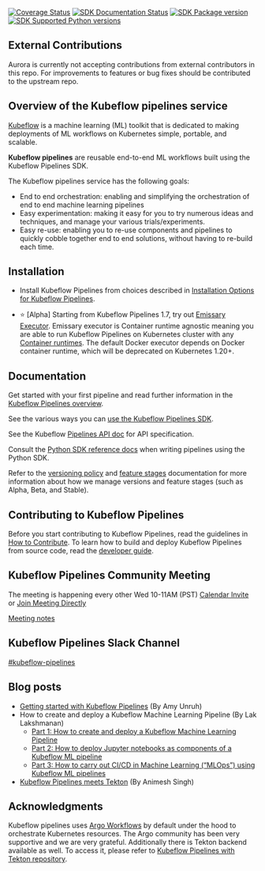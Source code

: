 [![Coverage Status](https://coveralls.io/repos/github/kubeflow/pipelines/badge.svg?branch=master)](https://coveralls.io/github/kubeflow/pipelines?branch=master)
[![SDK Documentation Status](https://readthedocs.org/projects/kubeflow-pipelines/badge/?version=latest)](https://kubeflow-pipelines.readthedocs.io/en/stable/?badge=latest)
[![SDK Package version](https://img.shields.io/pypi/v/kfp?color=%2334D058&label=pypi%20package)](https://pypi.org/project/kfp)
[![SDK Supported Python versions](https://img.shields.io/pypi/pyversions/kfp.svg?color=%2334D058)](https://pypi.org/project/kfp)

## External Contributions
Aurora is currently not accepting contributions from external contributors in this repo. For 
improvements to features or bug fixes should be contributed to the upstream repo.

## Overview of the Kubeflow pipelines service

[Kubeflow](https://www.kubeflow.org/) is a machine learning (ML) toolkit that is dedicated to making deployments of ML workflows on Kubernetes simple, portable, and scalable.

**Kubeflow pipelines** are reusable end-to-end ML workflows built using the Kubeflow Pipelines SDK.

The Kubeflow pipelines service has the following goals:

* End to end orchestration: enabling and simplifying the orchestration of end to end machine learning pipelines
* Easy experimentation: making it easy for you to try numerous ideas and techniques, and manage your various trials/experiments.
* Easy re-use: enabling you to re-use components and pipelines to quickly cobble together end to end solutions, without having to re-build each time.

## Installation

* Install Kubeflow Pipelines from choices described in [Installation Options for Kubeflow Pipelines](https://www.kubeflow.org/docs/pipelines/installation/overview/).

* :star: [Alpha] Starting from Kubeflow Pipelines 1.7, try out [Emissary Executor](https://www.kubeflow.org/docs/components/pipelines/installation/choose-executor/#emissary-executor). Emissary executor is Container runtime agnostic meaning you are able to run Kubeflow Pipelines on Kubernetes cluster with any [Container runtimes](https://kubernetes.io/docs/setup/production-environment/container-runtimes/). The default Docker executor depends on Docker container runtime, which will be deprecated on Kubernetes 1.20+.

## Documentation

Get started with your first pipeline and read further information in the [Kubeflow Pipelines overview](https://www.kubeflow.org/docs/components/pipelines/introduction/).

See the various ways you can [use the Kubeflow Pipelines SDK](https://www.kubeflow.org/docs/pipelines/sdk/sdk-overview/).

See the Kubeflow [Pipelines API doc](https://www.kubeflow.org/docs/pipelines/reference/api/kubeflow-pipeline-api-spec/) for API specification.

Consult the [Python SDK reference docs](https://kubeflow-pipelines.readthedocs.io/en/stable/) when writing pipelines using the Python SDK.

Refer to the [versioning policy](./docs/release/versioning-policy.md) and [feature stages](./docs/release/feature-stages.md) documentation for more information about how we manage versions and feature stages (such as Alpha, Beta, and Stable).

## Contributing to Kubeflow Pipelines

Before you start contributing to Kubeflow Pipelines, read the guidelines in [How to Contribute](./CONTRIBUTING.md). To learn how to build and deploy Kubeflow Pipelines from source code, read the [developer guide](./developer_guide.md).


## Kubeflow Pipelines Community Meeting

The meeting is happening every other Wed 10-11AM (PST)
[Calendar Invite](https://calendar.google.com/event?action=TEMPLATE&tmeid=NTdoNG5uMDBtcnJlYmdlOWt1c2lkY25jdmlfMjAxOTExMTNUMTgwMDAwWiBqZXNzaWV6aHVAZ29vZ2xlLmNvbQ&tmsrc=jessiezhu%40google.com&scp=ALL) or [Join Meeting Directly](https://meet.google.com/phd-ixfj-kcr/)

[Meeting notes](http://bit.ly/kfp-meeting-notes)

## Kubeflow Pipelines Slack Channel

[#kubeflow-pipelines](https://kubeflow.slack.com)

## Blog posts

* [Getting started with Kubeflow Pipelines](https://cloud.google.com/blog/products/ai-machine-learning/getting-started-kubeflow-pipelines) (By Amy Unruh)
* How to create and deploy a Kubeflow Machine Learning Pipeline (By Lak Lakshmanan)
  * [Part 1: How to create and deploy a Kubeflow Machine Learning Pipeline](https://towardsdatascience.com/how-to-create-and-deploy-a-kubeflow-machine-learning-pipeline-part-1-efea7a4b650f)
  * [Part 2: How to deploy Jupyter notebooks as components of a Kubeflow ML pipeline](https://towardsdatascience.com/how-to-deploy-jupyter-notebooks-as-components-of-a-kubeflow-ml-pipeline-part-2-b1df77f4e5b3)
  * [Part 3: How to carry out CI/CD in Machine Learning (“MLOps”) using Kubeflow ML pipelines](https://medium.com/google-cloud/how-to-carry-out-ci-cd-in-machine-learning-mlops-using-kubeflow-ml-pipelines-part-3-bdaf68082112)
* [Kubeflow Pipelines meets Tekton](https://developer.ibm.com/blogs/kubeflow-pipelines-with-tekton-and-watson/) (By Animesh Singh)
## Acknowledgments

Kubeflow pipelines uses [Argo Workflows](https://github.com/argoproj/argo-workflows) by default under the hood to orchestrate Kubernetes resources. The Argo community has been very supportive and we are very grateful. Additionally there is Tekton backend available as well. To access it, please refer to [Kubeflow Pipelines with Tekton repository](https://github.com/kubeflow/kfp-tekton).
